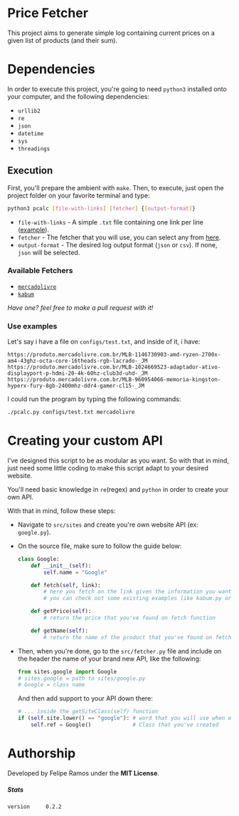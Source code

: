 # Price Fetcher

This project aims to generate simple log containing current prices on a given list
of products (and their sum).

# Dependencies
In order to execute this project, you're going to need `python3` installed onto
your computer, and the following dependencies:
+ `urllib2`
+ `re`
+ `json`
+ `datetime`
+ `sys`
+ `threadings`

## Execution
First, you'll prepare the ambient with `make`. Then, to execute, just open the 
project folder on your favorite terminal and type:
```bash
python3 pcalc [file-with-links] [fetcher] {[output-format]}
```
+ `file-with-links` - A simple `.txt` file containing one link per line ([example](#use-examples)).
+ `fetcher` - The fetcher that you will use, you can select any from 
[here](#available-fetchers).
+ `output-format` - The desired log output format (`json` or `csv`). If none, `json` will be selected.

### Available Fetchers
+ [`mercadolivre`](https://www.mercadolivre.com.br)
+ [`kabum`](https://www.kabum.com.br)

*Have one? feel free to make a pull request with it!*

### Use examples
Let's say i have a file on `configs/test.txt`, and inside of it, i have:
```
https://produto.mercadolivre.com.br/MLB-1146730903-amd-ryzen-2700x-am4-43ghz-octa-core-16theads-rgb-lacrado-_JM
https://produto.mercadolivre.com.br/MLB-1024669523-adaptador-ativo-displayport-p-hdmi-20-4k-60hz-club3d-uhd-_JM
https://produto.mercadolivre.com.br/MLB-960954066-memoria-kingston-hyperx-fury-8gb-2400mhz-ddr4-gamer-cl15-_JM
```
I could run the program by typing the following commands:
```bash
./pcalc.py configs/test.txt mercadolivre
```

# Creating your custom API
I've designed this script to be as modular as you want. So with that in mind, 
just need some little coding to make this script adapt to your desired website.

You'll need basic knowledge in `re`(regex) and `python` in order to create your own
API.

With that in mind, follow these steps:
+ Navigate to `src/sites` and create you're own website API (ex: `google.py`).
+ On the source file, make sure to follow the guide below:

    ```python
    class Google:
        def __init__(self):
            self.name = "Google"

        def fetch(self, link):
            # here you fetch on the link given the information you want
            # you can check out some existing examples like kabum.py or mercadolivre.py

        def getPrice(self):
            # return the price that you've found on fetch function

        def getName(self):
            # return the name of the product that you've found on fetch function
    ```

+ Then, when you're done, go to the `src/fetcher.py` file and include on the 
header the name of your brand new API, like the following:

    ```python
    from sites.google import Google
    # sites.google = path to sites/google.py
    # Google = class name
    ```

    And then add support to your API down there:

    ```python
    # ... inside the getSiteClass(self) function
    if (self.site.lower() == "google"): # word that you will use when executing
        self.ref = Google()             # Class that you've created
    ```

# Authorship
Developed by Felipe Ramos under the **MIT License**.

##### Stats
```
version     0.2.2
```
